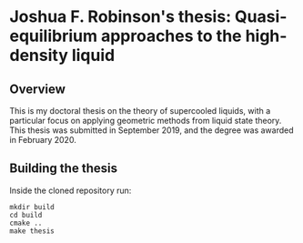 # Joshua F. Robinson's thesis: Quasi-equilibrium approaches to the high-density liquid

## Overview

This is my doctoral thesis on the theory of supercooled liquids, with a particular focus on applying geometric methods from liquid state theory. This thesis was submitted in September 2019, and the degree was awarded in February 2020.

## Building the thesis

Inside the cloned repository run:

    mkdir build
    cd build
    cmake ..
    make thesis
